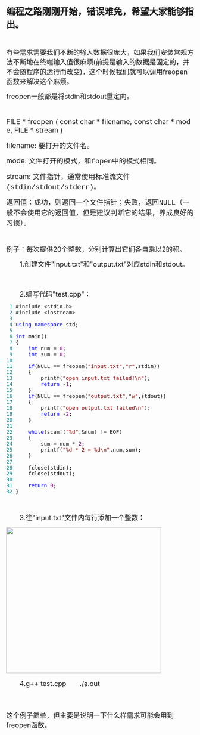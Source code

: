 <p><span style="font-size: 18pt;"><strong>编程之路刚刚开始，错误难免，希望大家能够指出。</strong></span></p>
<p>&nbsp;</p>
<p><span style="font-size: 18px;">有些需求需要我们不断的输入数据很庞大，如果我们安装常规方法不断地在终端输入值很麻烦(前提是输入的数据是固定的，并不会随程序的运行而改变)，这个时候我们就可以调用freopen函数来解决这个麻烦。</span></p>
<p><span style="font-size: 18px;">freopen一般都是将stdin和stdout重定向。</span></p>
<p>&nbsp;</p>
<p><span style="font-size: 14pt;">FILE&nbsp;*&nbsp;freopen&nbsp;(&nbsp;const&nbsp;char&nbsp;*&nbsp;filename,&nbsp;const&nbsp;char&nbsp;*&nbsp;mode,&nbsp;FILE&nbsp;*&nbsp;stream&nbsp;)</span></p>
<p class="p0"><span style="font-size: 14pt;">filename:&nbsp;<span style="font-family: 宋体;">要打开的文件名。</span></span></p>
<p class="p0"><span style="font-size: 14pt;">mode:&nbsp;<span style="font-family: 宋体;">文件打开的模式，和</span><span style="font-family: 'Courier New';">fopen</span><span style="font-family: 宋体;">中的模式</span><span style="font-family: 宋体;">相同。</span></span></p>
<p class="p0"><span style="font-size: 14pt;">stream:&nbsp;<span style="font-family: 宋体;">文件指针，通常使用标准流文件</span><span style="font-family: 'Courier New';">(stdin/stdout/stderr)。</span></span></p>
<p class="p0"><span style="font-size: 14pt;">返回值：成功，则返回一个文件<span style="font-family: 宋体;">指针；失败，返回</span><span style="font-family: 'Courier New';">NULL</span><span style="font-family: 宋体;">（一般不会使用它的返回值，但是建议判断它的结果，养成良好的习惯）。&nbsp;</span></span></p>
<p>&nbsp;</p>
<p><span style="font-size: 18px;">例子：每次提供20个整数，分别计算出它们各自乘以2的积。</span></p>
<p><span style="font-size: 18px;">　　1.创建文件"input.txt"和"output.txt"对应stdin和stdout。</span></p>
<p><span style="font-size: 18px;">　　</span></p>
<p><span style="font-size: 18px;">　　2.编写代码"test.cpp"：</span></p>
<div class="cnblogs_code">
<pre><span style="color: #008080;"> 1</span> #include &lt;stdio.h&gt;
<span style="color: #008080;"> 2</span> #include &lt;iostream&gt;
<span style="color: #008080;"> 3</span> 
<span style="color: #008080;"> 4</span> <span style="color: #0000ff;">using</span> <span style="color: #0000ff;">namespace</span><span style="color: #000000;"> std;
</span><span style="color: #008080;"> 5</span> 
<span style="color: #008080;"> 6</span> <span style="color: #0000ff;">int</span><span style="color: #000000;"> main()
</span><span style="color: #008080;"> 7</span> <span style="color: #000000;">{
</span><span style="color: #008080;"> 8</span>     <span style="color: #0000ff;">int</span> num = <span style="color: #800080;">0</span><span style="color: #000000;">;
</span><span style="color: #008080;"> 9</span>     <span style="color: #0000ff;">int</span> sum = <span style="color: #800080;">0</span><span style="color: #000000;">;
</span><span style="color: #008080;">10</span> 
<span style="color: #008080;">11</span>     <span style="color: #0000ff;">if</span>(NULL == freopen(<span style="color: #800000;">"</span><span style="color: #800000;">input.txt</span><span style="color: #800000;">"</span>,<span style="color: #800000;">"</span><span style="color: #800000;">r</span><span style="color: #800000;">"</span><span style="color: #000000;">,stdin))
</span><span style="color: #008080;">12</span> <span style="color: #000000;">    {
</span><span style="color: #008080;">13</span>         printf(<span style="color: #800000;">"</span><span style="color: #800000;">open input.txt failed!\n</span><span style="color: #800000;">"</span><span style="color: #000000;">);
</span><span style="color: #008080;">14</span>         <span style="color: #0000ff;">return</span> -<span style="color: #800080;">1</span><span style="color: #000000;">;
</span><span style="color: #008080;">15</span> <span style="color: #000000;">    }
</span><span style="color: #008080;">16</span>     <span style="color: #0000ff;">if</span>(NULL == freopen(<span style="color: #800000;">"</span><span style="color: #800000;">output.txt</span><span style="color: #800000;">"</span>,<span style="color: #800000;">"</span><span style="color: #800000;">w</span><span style="color: #800000;">"</span><span style="color: #000000;">,stdout))
</span><span style="color: #008080;">17</span> <span style="color: #000000;">    {
</span><span style="color: #008080;">18</span>         printf(<span style="color: #800000;">"</span><span style="color: #800000;">open output.txt failed\n</span><span style="color: #800000;">"</span><span style="color: #000000;">);
</span><span style="color: #008080;">19</span>         <span style="color: #0000ff;">return</span> -<span style="color: #800080;">2</span><span style="color: #000000;">;
</span><span style="color: #008080;">20</span> <span style="color: #000000;">    }
</span><span style="color: #008080;">21</span> 
<span style="color: #008080;">22</span>     <span style="color: #0000ff;">while</span>(scanf(<span style="color: #800000;">"</span><span style="color: #800000;">%d</span><span style="color: #800000;">"</span>,&amp;num) !=<span style="color: #000000;"> EOF)
</span><span style="color: #008080;">23</span> <span style="color: #000000;">    {
</span><span style="color: #008080;">24</span>         sum = num * <span style="color: #800080;">2</span><span style="color: #000000;">;
</span><span style="color: #008080;">25</span>         printf(<span style="color: #800000;">"</span><span style="color: #800000;">%d * 2 = %d\n</span><span style="color: #800000;">"</span><span style="color: #000000;">,num,sum);
</span><span style="color: #008080;">26</span> <span style="color: #000000;">    }
</span><span style="color: #008080;">27</span> 
<span style="color: #008080;">28</span> <span style="color: #000000;">    fclose(stdin);
</span><span style="color: #008080;">29</span> <span style="color: #000000;">    fclose(stdout);
</span><span style="color: #008080;">30</span> 
<span style="color: #008080;">31</span>     <span style="color: #0000ff;">return</span> <span style="color: #800080;">0</span><span style="color: #000000;">;
</span><span style="color: #008080;">32</span> }</pre>
</div>
<p>　　</p>
<p><span style="font-size: 18px;">　　3.往"input.txt"文件内每行添加一个整数：</span></p>
<p><span style="font-size: 18px;"><img src="https://images2018.cnblogs.com/blog/1347181/201803/1347181-20180329150537706-254864018.png" alt="" width="416" height="391" /></span></p>
<p><span style="font-size: 18px;">　　4.g++ test.cpp　　./a.out</span></p>
<p><span style="font-size: 18px;"><img src="https://images2018.cnblogs.com/blog/1347181/201803/1347181-20180329150607113-1405924037.png" alt="" /></span></p>
<p>&nbsp;</p>
<p><span style="font-size: 18px;">这个例子简单，但主要是说明一下什么样需求可能会用到freopen函数。</span></p>